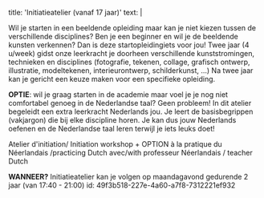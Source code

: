title: 'Initiatieatelier (vanaf 17 jaar)'
text: |
  <p>Wil je starten in een beeldende opleiding maar kan je niet kiezen tussen de verschillende disciplines? Ben je een beginner en wil je de beeldende kunsten verkennen? Dan is deze startopleidingiets voor jou! Twee jaar (4 u/week) gidst onze leerkracht je doorheen verschillende kunststromingen, technieken en disciplines (fotografie, tekenen, collage, grafisch ontwerp, illustratie, modeltekenen, interieurontwerp, schilderkunst, ...) Na twee jaar kan je gericht een keuze maken voor een specifieke opleiding.
  </p>
  <p><strong>OPTIE</strong>: wil je graag starten in de academie maar voel je je nog niet comfortabel genoeg in de Nederlandse taal? Geen probleem! In dit atelier begeleidt een extra leerkracht Nederlands jou. Je leert de basisbegrippen (vakjargon) die bij elke discipline horen. Je kan dus jouw Nederlands oefenen en de Nederlandse taal leren terwijl je iets leuks doet!
  </p>
  <p>Atelier d'initiation/ Initiation workshop + OPTION  à la pratique du Néerlandais /practicing Dutch avec/with professeur Néerlandais / teacher Dutch
  </p><strong>WANNEER?</strong> Initiatieatelier kan je volgen op maandagavond gedurende 2 jaar (van 17:40 - 21:00)
id: 49f3b518-227e-4a60-a7f8-7312221ef932
